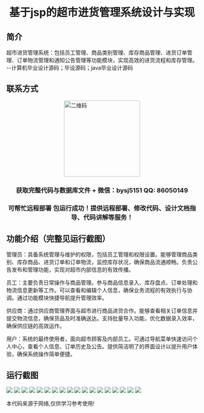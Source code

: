 <p><h1 align="center">基于jsp的超市进货管理系统设计与实现</h1></p>

## 简介
超市进货管理系统：包括员工管理、商品类别管理、库存商品管理、进货订单管理、订单物流管理和通知公告管理等功能模块，实现高效的进货流程和库存管理。    --计算机毕业设计源码；毕设源码；java毕业设计源码


## 联系方式
<img src="https://bs-1329754181.cos.ap-shanghai.myqcloud.com/wx.jpg" alt="二维码" style="display: block; margin: 0 auto;" width="200px">
<p><h3 align="center">获取完整代码与数据库文件 + 微信：bysj5151 QQ: 86050149</h3></p>
<p><h3 align="center">可帮忙远程部署 包运行成功！提供远程部署、修改代码、设计文档指导、代码讲解等服务！</h3></p>

## 功能介绍（完整见运行截图）
管理员：具备系统管理与维护的权限，包括员工管理和权限设置。能够管理商品类别、库存商品、进货订单和订单物流，监控库存状况，确保商品流通顺畅。负责公告发布和管理功能，实现对超市内部信息的有效传播。

员工：主要负责日常操作与商品管理。参与商品信息录入、库存盘点、订单处理和物流信息更新等工作。可以查看和编辑个人信息，确保业务流程的有效执行与协调。通过功能模块快捷导航提升管理效率。

供应商：通过供应商管理界面与超市进行商品进货合作。能够查看相关订单信息并提交物流信息，确保货品及时准确送达。支持批量导入功能，优化数据录入效率，确保供应链的高效运作。

用户：系统的最终使用者，面向超市顾客及内部员工。可通过导航菜单快速访问个人中心，查看个人信息、订单历史及公告。提供简洁明了的界面设计以提升用户体验，确保系统操作简单便捷。


## 运行截图
![](https://bs-1329754181.cos.ap-shanghai.myqcloud.com/ssm/SupermarketInventoryManagementSystem/img/001.jpg)
![](https://bs-1329754181.cos.ap-shanghai.myqcloud.com/ssm/SupermarketInventoryManagementSystem/img/002.jpg)
![](https://bs-1329754181.cos.ap-shanghai.myqcloud.com/ssm/SupermarketInventoryManagementSystem/img/003.jpg)
![](https://bs-1329754181.cos.ap-shanghai.myqcloud.com/ssm/SupermarketInventoryManagementSystem/img/004.jpg)
![](https://bs-1329754181.cos.ap-shanghai.myqcloud.com/ssm/SupermarketInventoryManagementSystem/img/005.jpg)
![](https://bs-1329754181.cos.ap-shanghai.myqcloud.com/ssm/SupermarketInventoryManagementSystem/img/006.jpg)
![](https://bs-1329754181.cos.ap-shanghai.myqcloud.com/ssm/SupermarketInventoryManagementSystem/img/007.jpg)
![](https://bs-1329754181.cos.ap-shanghai.myqcloud.com/ssm/SupermarketInventoryManagementSystem/img/008.jpg)
![](https://bs-1329754181.cos.ap-shanghai.myqcloud.com/ssm/SupermarketInventoryManagementSystem/img/009.jpg)
![](https://bs-1329754181.cos.ap-shanghai.myqcloud.com/ssm/SupermarketInventoryManagementSystem/img/010.jpg)
![](https://bs-1329754181.cos.ap-shanghai.myqcloud.com/ssm/SupermarketInventoryManagementSystem/img/011.jpg)
![](https://bs-1329754181.cos.ap-shanghai.myqcloud.com/ssm/SupermarketInventoryManagementSystem/img/012.jpg)
![](https://bs-1329754181.cos.ap-shanghai.myqcloud.com/ssm/SupermarketInventoryManagementSystem/img/013.jpg)
![](https://bs-1329754181.cos.ap-shanghai.myqcloud.com/ssm/SupermarketInventoryManagementSystem/img/014.jpg)
![](https://bs-1329754181.cos.ap-shanghai.myqcloud.com/ssm/SupermarketInventoryManagementSystem/img/015.jpg)
![](https://bs-1329754181.cos.ap-shanghai.myqcloud.com/ssm/SupermarketInventoryManagementSystem/img/016.jpg)
![](https://bs-1329754181.cos.ap-shanghai.myqcloud.com/ssm/SupermarketInventoryManagementSystem/img/017.jpg)
![](https://bs-1329754181.cos.ap-shanghai.myqcloud.com/ssm/SupermarketInventoryManagementSystem/img/018.jpg)

<p>本代码来源于网络,仅供学习参考使用!</p>
